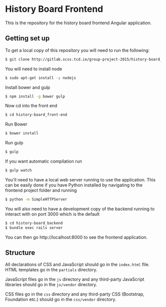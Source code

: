 # History Board Frontend

This is the repository for the history board frontend Angular application.

## Getting set up
To get a local copy of this repository you will need to run the following:
```bash
$ git clone http://gitlab.scss.tcd.ie/group-project-2015/history-board_front-end.git
```
You will need to install node
```bash
$ sudo apt-get install -y nodejs
```
Install bower and gulp
```bash
$ npm install -g bower gulp
```
Now cd into the front end
```bash
$ cd history-board_front-end
```
Run Bower
```bash
$ bower install
```
Run gulp
```bash
$ gulp
```
If you want automatic compilation run
```bash
$ gulp watch
```
You'll need to have a local web server running to use the application. This can be easily done if you have Python installed by navigating to the frontend project folder and running
```bash
$ python -m SimpleHTTPServer
```
You will also need to have a development copy of the backend running to interact with on port 3000 which is the default
```bash
$ cd history-board_backend
$ bundle exec rails server
```

You can then go http://localhost:8000 to see the frontend application.

## Structure
All declarations of CSS and JavaScript should go in the `index.html` file. HTML templates go in the `partials` directory.

JavaScript files go in the `js` directory and any third-party JavaScript libraries should go in the `js/vendor` directory.

CSS files go in the `css` directory and any third-party CSS (Bootstrap, Foundation etc.) should go in the `css/vendor` directory.
